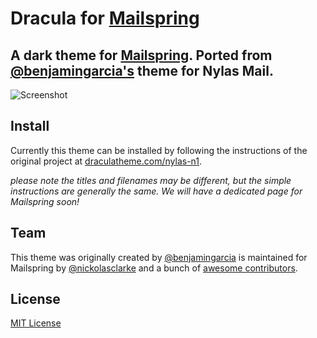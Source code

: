 # Dracula for [Mailspring](https://getmailspring.com/)

## A dark theme for [Mailspring](https://getmailspring.com/). Ported from [@benjamingarcia's](https://github.com/benjamingarcia/nylas-n1) theme for Nylas Mail.

![Screenshot](https://draculatheme.com/assets/img/screenshots/nylas-n1.png)

## Install

Currently this theme can be installed by following the instructions of the original project  at [draculatheme.com/nylas-n1](https://draculatheme.com/nylas-n1).

*please note the titles and filenames may be different, but the simple instructions are generally the same. We will have a dedicated page for Mailspring soon!*

## Team

This theme was originally created by [@benjamingarcia](https://github.com/dracula/nylas-n1) is maintained for Mailspring by [@nickolasclarke](https://github.com/nickolasclarke) and a bunch of [awesome contributors](https://github.com/dracula/mailspring/graphs/contributors).

## License

[MIT License](./LICENSE)
